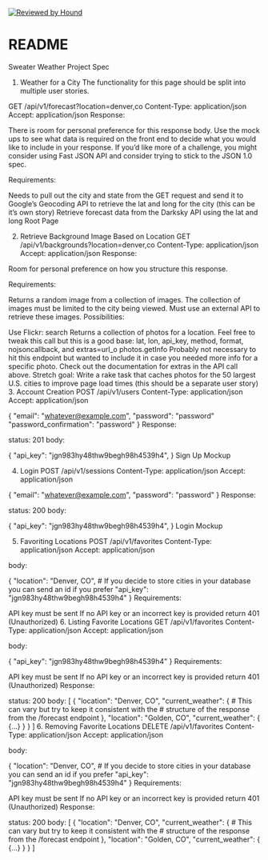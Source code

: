 [![Reviewed by Hound](https://img.shields.io/badge/Reviewed_by-Hound-8E64B0.svg)](https://houndci.com)

# README

Sweater Weather Project Spec
1. Weather for a City
The functionality for this page should be split into multiple user stories.

GET /api/v1/forecast?location=denver,co
Content-Type: application/json
Accept: application/json
Response:

There is room for personal preference for this response body. Use the mock ups to see what data is required on the front end to decide what you would like to include in your response. If you’d like more of a challenge, you might consider using Fast JSON API and consider trying to stick to the JSON 1.0 spec.

Requirements:

Needs to pull out the city and state from the GET request and send it to Google’s Geocoding API to retrieve the lat and long for the city (this can be it’s own story)
Retrieve forecast data from the Darksky API using the lat and long
Root Page

2. Retrieve Background Image Based on Location
GET /api/v1/backgrounds?location=denver,co
Content-Type: application/json
Accept: application/json
Response:

Room for personal preference on how you structure this response.

Requirements:

Returns a random image from a collection of images.
The collection of images must be limited to the city being viewed.
Must use an external API to retrieve these images.
Possibilities:

Use Flickr:
search
Returns a collection of photos for a location.
Feel free to tweak this call but this is a good base: lat, lon, api_key, method, format, nojsoncallback, and extras=url_o
photos.getInfo
Probably not necessary to hit this endpoint but wanted to include it in case you needed more info for a specific photo. Check out the documentation for extras in the API call above.
Stretch goal:
Write a rake task that caches photos for the 50 largest U.S. cities to improve page load times (this should be a separate user story)
3. Account Creation
POST /api/v1/users
Content-Type: application/json
Accept: application/json

{
  "email": "whatever@example.com",
  "password": "password"
  "password_confirmation": "password"
}
Response:

status: 201
body:

{
  "api_key": "jgn983hy48thw9begh98h4539h4",
}
Sign Up Mockup

4. Login
POST /api/v1/sessions
Content-Type: application/json
Accept: application/json

{
  "email": "whatever@example.com",
  "password": "password"
}
Response:

status: 200
body:

{
  "api_key": "jgn983hy48thw9begh98h4539h4",
}
Login Mockup

5. Favoriting Locations
POST /api/v1/favorites
Content-Type: application/json
Accept: application/json

body:

{
  "location": "Denver, CO", # If you decide to store cities in your database you can send an id if you prefer
  "api_key": "jgn983hy48thw9begh98h4539h4"
}
Requirements:

API key must be sent
If no API key or an incorrect key is provided return 401 (Unauthorized)
6. Listing Favorite Locations
GET /api/v1/favorites
Content-Type: application/json
Accept: application/json

body:

{
  "api_key": "jgn983hy48thw9begh98h4539h4"
}
Requirements:

API key must be sent
If no API key or an incorrect key is provided return 401 (Unauthorized)
Response:

status: 200
body:
[
  {
    "location": "Denver, CO",
    "current_weather": {
      # This can vary but try to keep it consistent with the
      # structure of the response from the /forecast endpoint
    },
    "location": "Golden, CO",
    "current_weather": {
       {...}
    }
  }
]
6. Removing Favorite Locations
DELETE /api/v1/favorites
Content-Type: application/json
Accept: application/json

body:

{
  "location": "Denver, CO", # If you decide to store cities in your database you can send an id if you prefer
  "api_key": "jgn983hy48thw9begh98h4539h4"
}
Requirements:

API key must be sent
If no API key or an incorrect key is provided return 401 (Unauthorized)
Response:

status: 200
body:
[
  {
    "location": "Denver, CO",
    "current_weather": {
      # This can vary but try to keep it consistent with the
      # structure of the response from the /forecast endpoint
    },
    "location": "Golden, CO",
    "current_weather": {
       {...}
    }
  }
]
